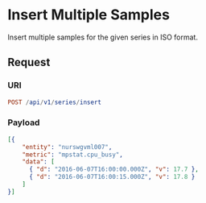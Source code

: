 # Insert Multiple Samples

Insert multiple samples for the given series in ISO format.

## Request

### URI

```elm
POST /api/v1/series/insert
```

### Payload

```json
[{
    "entity": "nurswgvml007",
    "metric": "mpstat.cpu_busy",
    "data": [
      { "d": "2016-06-07T16:00:00.000Z", "v": 17.7 },
      { "d": "2016-06-07T16:00:15.000Z", "v": 17.8 }
    ]
}]
```
